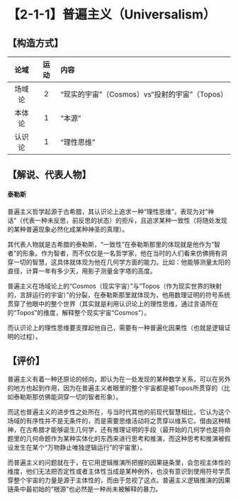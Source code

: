 # 【2-1-1】普遍主义（Universalism）
## 【构造方式】
|  论域  | 运动 | 内容                                          |
| :----: | :--: |:--------------- |
| 场域论 |  2   | “现实的宇宙”（Cosmos）vs“投射的宇宙”（Topos） |
| 本体论 |  1   | “本源”                                        |
| 认识论 |  1   | “理性思维” |

## 【解说、代表人物】

#### 泰勒斯

普遍主义哲学起源于古希腊，其认识论上追求一种“理性思维”，表现为对“神话”（代表一种未反思，前反思的状态）的拒斥，且追求某种一致性（将随处发现的某种普遍现象必然化成某种神圣的真理）。

其代表人物就是古希腊的泰勒斯，“一致性”在泰勒斯那里的体现就是他作为“智者”的形象。作为智者，而不仅仅是一名哲学家，他在当时的人们看来仿佛拥有洞穿一切的智慧，这具体就体现为他在几何学方面的能力。比如：他能够测量太阳的直径，计算一年有多少天，用影子测量金字塔的高度。

普遍主义在场域论上的“Cosmos（现实宇宙）”与“Topos（作为现实世界的映射的，言辞运行的宇宙）”的分裂，在泰勒斯那里就体现为，他用数理证明的符号系统贯穿了他眼中的整个世界（其实就是利用认识论上的理性思维，通过言语所在的“Topos”的维度，解释整个现实宇宙“Cosmos”）。

而认识论上的理性思维要支撑起他自己，需要有一种普遍化因果性（也就是逻辑证明的过程）。

## 【评价】

普遍主义有着一种还原论的倾向，即认为在一处发现的某种数学关系，可以在另外的地方也起到作用，因为在普遍主义者眼里的整个宇宙都是被Topos所贯穿的（比如泰勒斯那仿佛能洞穿一切的智者形象）。

而这也普遍主义的进步性之处所在，与当时代其他的前现代智慧相比，它认为这个场域的有序性并不是无条件的，而是需要思维活动将之贯穿以维系它。借由这种精神，在古希腊才能够诞生几何学，还有推理证明的手段（最开始的几何学也是将命题里的几何命题作为某种实体化的东西来进行思考和推演，而这种思考和推演被假设发生在某个“万物静止唯独逻辑运行”的宇宙里）。

而普遍主义的问题就在于，在它用逻辑推演所把握的因果链条里，会忽视主体性的维度，他们无法把否定性或者主体性当成是某种例外，也没有意识到使用符号学贯穿整个宇宙的力量是源于主体性的，而由于忽视了这点。普遍主义逻辑推演的因果链条中最初始的“根源”也必然是一种尚未被解释的暴力。
